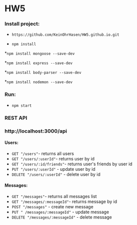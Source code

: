 # HW5

 ### Install project:
 * ```https://github.com/KeinOhrHasen/HW5.github.io.git```

 * ```npm install```
 
 *```npm install mongoose --save-dev```
 
 *```npm install express --save-dev```
 
 *```npm install body-parser --save-dev```
 
 *```npm install nodemon --save-dev```
 
 ### Run:
 * ```npm start```
 
 
 ### REST API
 ### http://localhost:3000/api
 

#### Users:
 - `GET "/users"`- returns all users 
 - `GET "/users/:userId"`- returns user by id 
 - `GET "/users/:id/friends"`- returns user's friends by user id 
 - `PUT "/users/:userId"` - update user by id
 - `DELETE "/users/:userId"` - delete user by id  

#### Messages:
 - `GET "/messages"`- returns all messages list
 - `GET "/messages/:messageId"`- returns message by id 
 - `POST "/messages"` - create new message
 - `PUT " /messages/:messageId"` - update message
 - `DELETE "/messages/:messageId"` - delete message 
 
 
